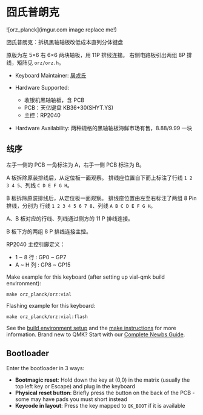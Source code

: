 # 囧氏普朗克

![orz_planck](imgur.com image replace me!)

囧氏普朗克：拆机黑轴轴板改低成本直列分体键盘

原版为左 5×6 右 6×6 两块轴板，用 11P 排线连接。
右侧电路板引出两组 8P 排线，矩阵见 `orz/orz.h`。

* Keyboard Maintainer: [居戎氏](https://github.com/lotem)
* Hardware Supported:
  - 收银机黑轴轴板，含 PCB
  - PCB：天亿键盘 KB36+30(SHYT.YS)
  - 主控：RP2040
  
* Hardware Availability: 两种规格的黑轴轴板海鲜市场有售，8.88/9.99 一块

## 线序

左手一侧的 PCB 一角标注为 A，右手一侧 PCB 标注为 B。

A 板拆除原装排线后，从定位板一面观察。
排线座位置自下而上标注了行线 `1 2 3 4 5`、列线 `C D E F G H`。

B 板拆除原装排线后，从定位板一面观察。
排线座位置由左至右标注了两组 8 Pin 排线，分别为
行线 `1 2 3 4 5 6 7 8`、列线 `A B C D E F G H`。

A、B 板对应的行线、列线通过侧方的 11 P 排线连接。

B 板下方的两组 8 P 排线连接主控。

RP2040 主控引脚定义：

 - 1 ~ 8 行 : GP0 ~ GP7
 - A ~ H 列 : GP8 ~ GP15

Make example for this keyboard (after setting up vial-qmk build environment):

    make orz_planck/orz:vial

Flashing example for this keyboard:

    make orz_planck/orz:vial:flash

See the [build environment setup](https://docs.qmk.fm/#/getting_started_build_tools) and the [make instructions](https://docs.qmk.fm/#/getting_started_make_guide) for more information. Brand new to QMK? Start with our [Complete Newbs Guide](https://docs.qmk.fm/#/newbs).

## Bootloader

Enter the bootloader in 3 ways:

* **Bootmagic reset**: Hold down the key at (0,0) in the matrix (usually the top left key or Escape) and plug in the keyboard
* **Physical reset button**: Briefly press the button on the back of the PCB - some may have pads you must short instead
* **Keycode in layout**: Press the key mapped to `QK_BOOT` if it is available
